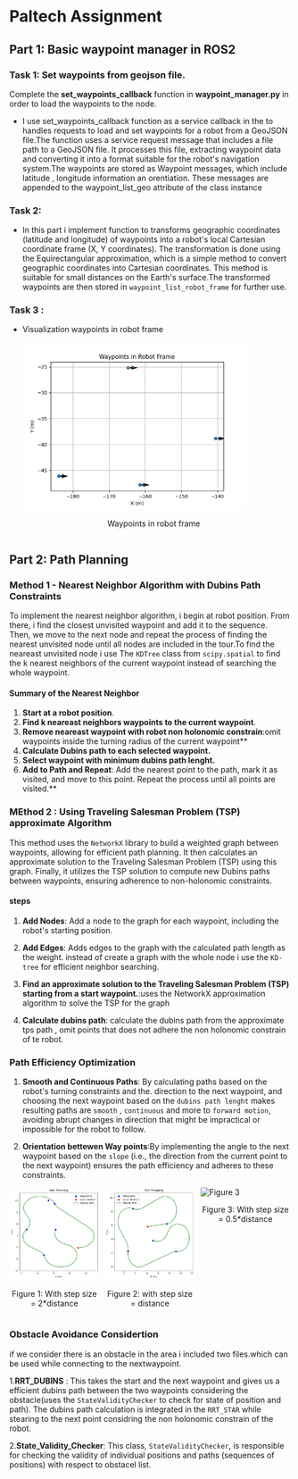 # Paltech Assignment

## Part 1: Basic waypoint manager in ROS2

### Task 1: Set waypoints from geojson file.
Complete the **set_waypoints_callback** function in **waypoint_manager.py** in order to load the waypoints to the node.
 - I use set_waypoints_callback function as a service callback in the to handles requests to load and set waypoints for a robot from a GeoJSON file.The function uses a service request message that includes a file path to a GeoJSON file. It processes this file, extracting waypoint data and converting it into a format suitable for the robot's navigation system.The waypoints are stored as Waypoint messages, which include latitude , longitude information an orentiation. These messages are appended to the waypoint_list_geo attribute of the class instance

### Task 2: 

- In this part i implement function to  transforms geographic coordinates (latitude and longitude) of waypoints into a robot's local Cartesian coordinate frame (X, Y coordinates).
The transformation is done using the Equirectangular approximation, which is a simple method to convert geographic coordinates into Cartesian coordinates. This method is suitable for small distances on the Earth's surface.The transformed waypoints are then stored in `waypoint_list_robot_frame` for further use.

### Task 3 : 
- Visualization waypoints in robot frame 

    <div style="display: flex; justify-content: center;">
      <div style="flex: 1; margin-right: 10px;">
          <img src="./paltech_assignment/imgs/waypoints.png" alt="Figure 1" width="400"/>
          <p style="text-align: center;">Waypoints in robot frame</p>
      </div>
    </div>

## Part 2: Path Planning 
### Method 1 - Nearest Neighbor Algorithm with Dubins Path Constraints
To implement the nearest neighbor algorithm, i begin at robot position. From there, i find the closest unvisited waypoint and add it to the sequence. Then, we move to the next node and repeat the process of finding the nearest unvisited node until all nodes are included in the tour.To find the neareast unvisited node i use The `KDTree` class from `scipy.spatial` to find the k nearest neighbors of the current waypoint instead of searching the whole waypoint.

#### Summary of the Nearest Neighbor 

  1. **Start at a robot position**.
  2. **Find k neareast neighbors waypoints  to the current waypoint**.
  3. **Remove neareast waypoint with robot non holonomic constrain**:omit waypoints inside the turning radius  of the current waypoint** 
  4. **Calculate Dubins path to each selected waypoint.** 
  5. **Select waypoint with minimum dubins  path lenght.**
  6. **Add to Path and Repeat**: Add the nearest point to the path, mark it as visited, and move to this point. Repeat the process until all points are visited.**


### MEthod 2 : Using Traveling Salesman Problem (TSP) approximate Algorithm
This method uses the `NetworkX` library to build a weighted graph between waypoints, allowing for efficient path planning. It then calculates an approximate solution to the Traveling Salesman Problem (TSP) using this graph. Finally, it utilizes the TSP solution to compute new Dubins paths between waypoints, ensuring adherence to non-holonomic constraints.

#### steps
 
  1. **Add Nodes**: Add a node to the graph for each waypoint, including the robot's starting position. 

  2. **Add Edges**: Adds edges to the graph with the calculated path length as the weight. instead of create a graph with the whole node i use the `KD-tree` for efficient neighbor searching.

  3. **Find an approximate solution to the Traveling Salesman Problem (TSP) starting from a start waypoint.**:uses the NetworkX approximation algorithm to solve the TSP for the graph 
  
  4. **Calculate dubins path**: calculate the dubins path from the approximate tps path , omit points that does not adhere the non holonomic constrain of te robot. 

### Path Efficiency Optimization 

  1. **Smooth and Continuous Paths**: By calculating paths based on the robot's turning constraints and the. direction to the next waypoint, and choosing the next waypoint based on the `dubins path lenght` makes resulting paths are `smooth` , `continuous` and more to `forward motion`, avoiding abrupt changes in direction that might be impractical or impossible for the robot to follow.

  2. **Orientation bettewen Way points**:By implementing the angle to the next waypoint based on the `slope` (i.e., the direction from the current point to the next waypoint)  ensures the path efficiency and adheres to these constraints.
  
  <div style="display: flex; justify-content: center;">
    <div style="flex: 1; margin-right: 10px;">
        <img src="/paltech_assignment/imgs/output5.png" alt="Figure 1" width="250"/>
        <p style="text-align: center;">Figure 1: With step size = 2*distance</p>
    </div>
    <div style="flex: 1; margin-right: 10px;">
        <img src="./paltech_assignment/imgs/output4.png" alt="Figure 2" width="250"/>
        <p style="text-align: center;">Figure 2: with step size = distance</p>
    </div>
    <div style="flex: 1;">
        <img src="./imgs/distance_0.1.png" alt="Figure 3" width="250"/>
        <p style="text-align: center;">Figure 3: With step size = 0.5*distance</p>
    </div>
</div>

### Obstacle Avoidance Considertion 
   if we consider there is an obstacle in the area i included two files.which can be used  while connecting to the nextwaypoint.

   1.**RRT_DUBINS** : This takes the start and the next waypoint and gives us a efficient dubins path between the two waypoints considering the obstacle(uses the `StateValidityChecker` to check for state of position and path). The dubins path calculation is integrated in the `RRT_STAR` while stearing to the next point considring the non holonomic constrain of the robot.

   2.**State_Validity_Checker**: This class, `StateValidityChecker`, is responsible for checking the validity of individual positions and paths (sequences of positions) with respect to obstacel list.


